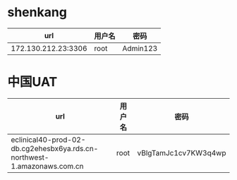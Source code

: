 # shenkang

| url | 用户名 |  密码  |
| -- | --- | --- |
|172.130.212.23:3306 | root | Admin123 |

# 中国UAT
| url | 用户名 |  密码 |
| -- | -- | -- |
|eclinical40-prod-02-db.cg2ehesbx6ya.rds.cn-northwest-1.amazonaws.com.cn| root | vBlgTamJc1cv7KW3q4wp   | |